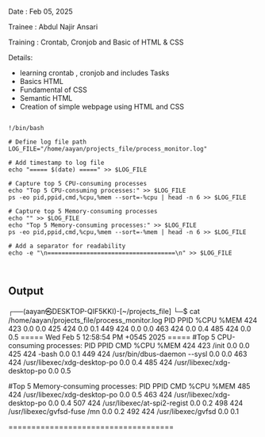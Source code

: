 Date : Feb 05, 2025

Trainee : Abdul Najir Ansari

Training : Crontab, Cronjob and Basic of HTML & CSS


Details: 
- learning crontab , cronjob and includes Tasks
- Basics HTML 
- Fundamental of CSS
- Semantic HTML
- Creation of simple webpage using HTML and CSS 

```

!/bin/bash

# Define log file path
LOG_FILE="/home/aayan/projects_file/process_monitor.log"

# Add timestamp to log file
echo "===== $(date) =====" >> $LOG_FILE

# Capture top 5 CPU-consuming processes
echo "Top 5 CPU-consuming processes:" >> $LOG_FILE
ps -eo pid,ppid,cmd,%cpu,%mem --sort=-%cpu | head -n 6 >> $LOG_FILE

# Capture top 5 Memory-consuming processes
echo "" >> $LOG_FILE
echo "Top 5 Memory-consuming processes:" >> $LOG_FILE
ps -eo pid,ppid,cmd,%cpu,%mem --sort=-%mem | head -n 6 >> $LOG_FILE

# Add a separator for readability
echo -e "\n====================================\n" >> $LOG_FILE



````
## Output
┌──(aayan㉿DESKTOP-QIF5KKI)-[~/projects_file]
└─$ cat /home/aayan/projects_file/process_monitor.log
  PID  PPID %CPU %MEM
  424   423  0.0  0.0
  425   424  0.0  0.1
  449   424  0.0  0.0
  463   424  0.0  0.4
  485   424  0.0  0.5
===== Wed Feb  5 12:58:54 PM +0545 2025 =====
#Top 5 CPU-consuming processes:
  PID  PPID CMD                         %CPU %MEM
  424   423 /init                        0.0  0.0
  425   424 -bash                        0.0  0.1
  449   424 /usr/bin/dbus-daemon --sysl  0.0  0.0
  463   424 /usr/libexec/xdg-desktop-po  0.0  0.4
  485   424 /usr/libexec/xdg-desktop-po  0.0  0.5

#Top 5 Memory-consuming processes:
  PID  PPID CMD                         %CPU %MEM
  485   424 /usr/libexec/xdg-desktop-po  0.0  0.5
  463   424 /usr/libexec/xdg-desktop-po  0.0  0.4
  507   424 /usr/libexec/at-spi2-regist  0.0  0.2
  498   424 /usr/libexec/gvfsd-fuse /mn  0.0  0.2
  492   424 /usr/libexec/gvfsd           0.0  0.1

====================================

